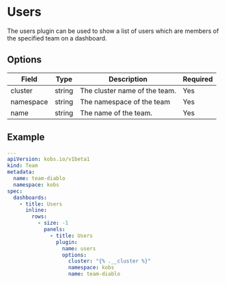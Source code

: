 # Users

The users plugin can be used to show a list of users which are members of the specified team on a dashboard.

## Options

| Field | Type | Description | Required |
| ----- | ---- | ----------- | -------- |
| cluster | string | The cluster name of the team. | Yes |
| namespace | string | The namespace of the team | Yes |
| name | string | The name of the team. | Yes |

## Example

```yaml
---
apiVersion: kobs.io/v1beta1
kind: Team
metadata:
  name: team-diablo
  namespace: kobs
spec:
  dashboards:
    - title: Users
      inline:
        rows:
          - size: -1
            panels:
              - title: Users
                plugin:
                  name: users
                  options:
                    cluster: "{% .__cluster %}"
                    namespace: kobs
                    name: team-diablo
```
